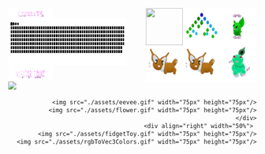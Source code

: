 


 <img align="left" src="./assets/commits.svg" width="90px" height="20px" /> 
     <img  align="right" src="./assets/grimLeaper.gif" width="75px" height="75px"/> 
       <img  align="right"  src="./assets/binaryTree.gif" width="75px" height="75px"/>
          <img  align="right" src="./assets/butterfree.gif" width="75px" height="75px"/>

 <div> <a href=#><img src="contributions.svg" width="240px" height="96px"  align="left"></a>
      <img  align="right" src="./assets/chikorita.gif" width="75px" height="75px"/>
             <img  align="right" src="./assets/eevee.gif" width="75px" height="75px"/>
               <img  align="right"  src="./assets/eevee.gif" width="75px" height="75px"/> </div>
  
 <div align="left" >  <img src="./assets/visitorCount.svg" width="90px" height="30px"/> </div>
<div align="left" ">  <img src="https://profile-counter.glitch.me/mollybeach/count.svg" /></div>


 
  


   <div align="right" width="50%">

      <img src="./assets/eevee.gif" width="75px" height="75px"/>
      <img src="./assets/flower.gif" width="75px" height="75px"/>
    </div>
    <div align="right" width="50%"> 
      <img src="./assets/fidgetToy.gif" width="75px" height="75px"/>
      <img src="./assets/rgbToVec3Colors.gif" width="75px" height="75px"/>
   </div>





